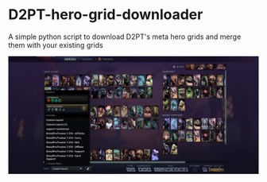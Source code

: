 # D2PT-hero-grid-downloader
A simple python script to download D2PT's meta hero grids and merge them with your existing grids

![Hero Grid Example](https://github.com/existancepy/D2PT-hero-grid-downloader/blob/main/assets/grid)
